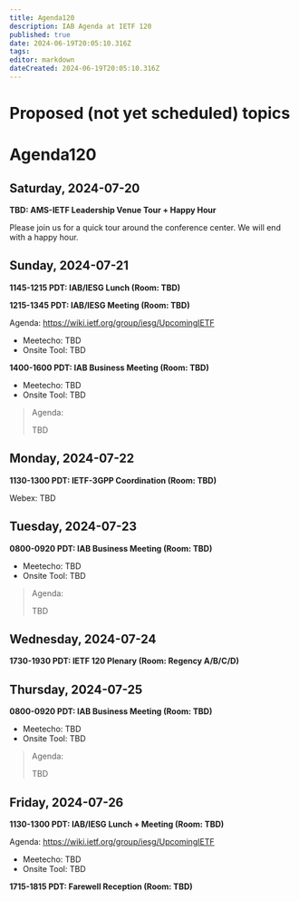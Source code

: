 ```yaml
---
title: Agenda120
description: IAB Agenda at IETF 120
published: true
date: 2024-06-19T20:05:10.316Z
tags: 
editor: markdown
dateCreated: 2024-06-19T20:05:10.316Z
---
```


# Proposed (not yet scheduled) topics


# Agenda120

## Saturday, 2024-07-20

**TBD: AMS-IETF Leadership Venue Tour + Happy Hour**

Please join us for a quick tour around the conference center. We will end with a happy hour.

## Sunday, 2024-07-21

**1145-1215 PDT: IAB/IESG Lunch (Room: TBD)**

**1215-1345 PDT: IAB/IESG Meeting (Room: TBD)** 

Agenda: https://wiki.ietf.org/group/iesg/UpcomingIETF

* Meetecho: TBD
* Onsite Tool: TBD

**1400-1600 PDT: IAB Business Meeting (Room: TBD)** 

* Meetecho: TBD
* Onsite Tool: TBD

> Agenda:
> 
> TBD

## Monday, 2024-07-22

**1130-1300 PDT: IETF-3GPP Coordination (Room: TBD)**

Webex: TBD

## Tuesday, 2024-07-23

**0800-0920 PDT: IAB Business Meeting (Room: TBD)**

* Meetecho: TBD
* Onsite Tool: TBD

> Agenda: 
> 
> TBD

## Wednesday, 2024-07-24

**1730-1930 PDT: IETF 120 Plenary (Room: Regency A/B/C/D)**

## Thursday, 2024-07-25

**0800-0920 PDT: IAB Business Meeting (Room: TBD)**

* Meetecho: TBD
* Onsite Tool: TBD

> Agenda:
> 
> TBD


## Friday, 2024-07-26

**1130-1300 PDT: IAB/IESG Lunch + Meeting (Room: TBD)** 

Agenda: https://wiki.ietf.org/group/iesg/UpcomingIETF

* Meetecho: TBD
* Onsite Tool: TBD

**1715-1815 PDT: Farewell Reception (Room: TBD)**



